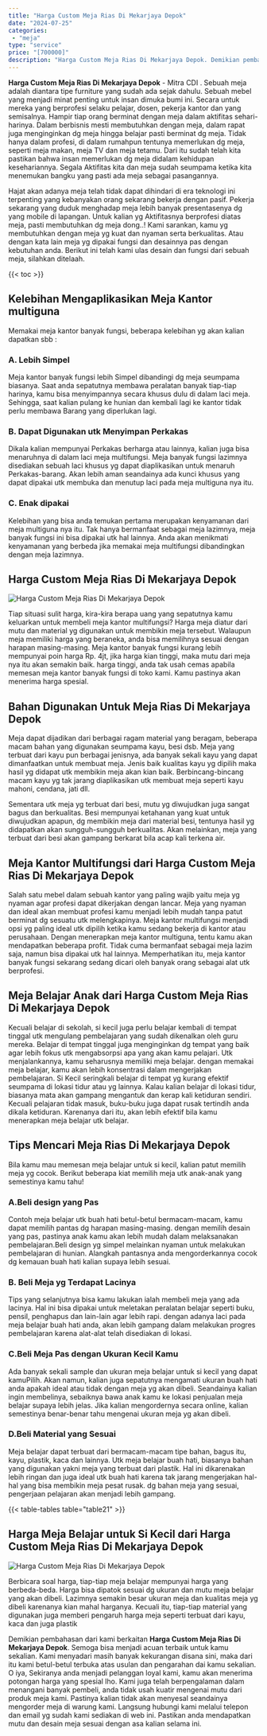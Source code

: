 ```yaml
---
title: "Harga Custom Meja Rias Di Mekarjaya Depok"
date: "2024-07-25"
categories:
 - "meja"
type: "service"
price: "[700000]"
description: "Harga Custom Meja Rias Di Mekarjaya Depok. Demikian pembahasan dari kami berkaitan **Harga Custom Meja Rias Di Mekarjaya Depok**. Semoga bisa menjadi acuan t..."
---
```


**Harga Custom Meja Rias Di Mekarjaya Depok** - Mitra CDI . Sebuah meja adalah diantara tipe furniture yang sudah ada sejak dahulu. Sebuah mebel yang menjadi minat penting untuk insan dimuka bumi ini. Secara untuk mereka yang berprofesi selaku pelajar, dosen, pekerja kantor dan yang semisalnya. Hampir tiap orang berminat dengan meja dalam aktifitas sehari-harinya. Dalam berbisnis mesti membutuhkan dengan meja, dalam rapat juga menginginkan dg meja hingga belajar pasti berminat dg meja. Tidak hanya dalam profesi, di dalam rumahpun tentunya memerlukan dg meja, seperti meja makan, meja TV dan meja tetamu. Dari itu sudah telah kita pastikan bahwa insan memerlukan dg meja didalam kehidupan kesehariannya. Segala Aktifitas kita dan meja sudah seumpama ketika kita menemukan bangku yang pasti ada meja sebagai pasangannya.

Hajat akan adanya meja telah tidak dapat dihindari di era teknologi ini terpenting yang kebanyakan orang sekarang bekerja dengan pasif. Pekerja sekarang yang duduk menghadap meja lebih banyak presentasenya dg yang mobile di lapangan. Untuk kalian yg Aktifitasnya berprofesi diatas meja, pasti membutuhkan dg meja dong..! Kami sarankan, kamu yg membutuhkan dengan meja yg kuat dan nyaman serta berkualitas. Atau dengan kata lain meja yg dipakai fungsi dan desainnya pas dengan kebutuhan anda. Berikut ini telah kami ulas desain dan fungsi dari sebuah meja, silahkan ditelaah.

{{< toc >}}

## Kelebihan Mengaplikasikan Meja Kantor multiguna

Memakai meja kantor banyak fungsi, beberapa kelebihan yg akan kalian dapatkan sbb :

### A. Lebih Simpel

Meja kantor banyak fungsi lebih Simpel dibandingi dg meja seumpama biasanya. Saat anda sepatutnya membawa peralatan banyak tiap-tiap harinya, kamu bisa menyimpannya secara khusus dulu di dalam laci meja. Sehingga, saat kalian pulang ke hunian dan kembali lagi ke kantor tidak perlu membawa Barang yang diperlukan lagi.

### B. Dapat Digunakan utk Menyimpan Perkakas

Dikala kalian mempunyai Perkakas berharga atau lainnya, kalian juga bisa menaruhnya di dalam laci meja multifungsi. Meja banyak fungsi lazimnya disediakan sebuah laci khusus yg dapat diaplikasikan untuk menaruh Perkakas-barang. Akan lebih aman seandainya ada kunci khusus yang dapat dipakai utk membuka dan menutup laci pada meja multiguna nya itu.

### C. Enak dipakai

Kelebihan yang bisa anda temukan pertama merupakan kenyamanan dari meja multiguna nya itu. Tak hanya bermanfaat sebagai meja lazimnya, meja banyak fungsi ini bisa dipakai utk hal lainnya. Anda akan menikmati kenyamanan yang berbeda jika memakai meja multifungsi dibandingkan dengan meja lazimnya.

## Harga Custom Meja Rias Di Mekarjaya Depok

![Harga Custom Meja Rias Di Mekarjaya Depok](/images/meja/meja-dewasa-027.jpg)

Tiap situasi sulit harga, kira-kira berapa uang yang sepatutnya kamu keluarkan untuk membeli meja kantor multifungsi? Harga meja diatur dari mutu dan material yg digunakan untuk membikin meja tersebut. Walaupun meja memiliki harga yang beraneka, anda bisa memilihnya sesuai dengan harapan masing-masing. Meja kantor banyak fungsi kurang lebih mempunyai poin harga Rp. 4jt, jika harga kian tinggi, maka mutu dari meja nya itu akan semakin baik. harga tinggi, anda tak usah cemas apabila memesan meja kantor banyak fungsi di toko kami. Kamu pastinya akan menerima harga spesial.

## Bahan Digunakan Untuk Meja Rias Di Mekarjaya Depok

Meja dapat dijadikan dari berbagai ragam material yang beragam, beberapa macam bahan yang digunakan seumpama kayu, besi dsb. Meja yang terbuat dari kayu pun berbagai jenisnya, ada banyak sekali kayu yang dapat dimanfaatkan untuk membuat meja. Jenis baik kualitas kayu yg dipilih maka hasil yg didapat utk membikin meja akan kian baik. Berbincang-bincang macam kayu yg tak jarang diaplikasikan utk membuat meja seperti kayu mahoni, cendana, jati dll.

Sementara utk meja yg terbuat dari besi, mutu yg diwujudkan juga sangat bagus dan berkualitas. Besi mempunyai ketahanan yang kuat untuk diwujudkan apapun, dg membikin meja dari material besi, tentunya hasil yg didapatkan akan sungguh-sungguh berkualitas. Akan melainkan, meja yang terbuat dari besi akan gampang berkarat bila acap kali terkena air.

## Meja Kantor Multifungsi dari Harga Custom Meja Rias Di Mekarjaya Depok

Salah satu mebel dalam sebuah kantor yang paling wajib yaitu meja yg nyaman agar profesi dapat dikerjakan dengan lancar. Meja yang nyaman dan ideal akan membuat profesi kamu menjadi lebih mudah tanpa patut berminat dg sesuatu utk melengkapinya. Meja kantor multifungsi menjadi opsi yg paling ideal utk dipilih ketika kamu sedang bekerja di kantor atau perusahaan. Dengan menerapkan meja kantor multiguna, tentu kamu akan mendapatkan beberapa profit. Tidak cuma bermanfaat sebagai meja lazim saja, namun bisa dipakai utk hal lainnya. Memperhatikan itu, meja kantor banyak fungsi sekarang sedang dicari oleh banyak orang sebagai alat utk berprofesi.

## Meja Belajar Anak dari Harga Custom Meja Rias Di Mekarjaya Depok

Kecuali belajar di sekolah, si kecil juga perlu belajar kembali di tempat tinggal utk mengulang pembelajaran yang sudah dikenalkan oleh guru mereka. Belajar di tempat tinggal juga menginginkan dg tempat yang baik agar lebih fokus utk mengabsorpsi apa yang akan kamu pelajari. Utk menjalankannya, kamu seharusnya memiliki meja belajar. dengan memakai meja belajar, kamu akan lebih konsentrasi dalam mengerjakan pembelajaran. Si Kecil seringkali belajar di tempat yg kurang efektif seumpama di lokasi tidur atau yg lainnya. Kalau kalian belajar di lokasi tidur, biasanya mata akan gampang mengantuk dan kerap kali ketiduran sendiri. Kecuali pelajaran tidak masuk, buku-buku juga dapat rusak tertindih anda dikala ketiduran. Karenanya dari itu, akan lebih efektif bila kamu menerapkan meja belajar utk belajar.

## Tips Mencari Meja Rias Di Mekarjaya Depok

Bila kamu mau memesan meja belajar untuk si kecil, kalian patut memilih meja yg cocok. Berikut beberapa kiat memilih meja utk anak-anak yang semestinya kamu tahu!

### A.Beli design yang Pas

Contoh meja belajar utk buah hati betul-betul bermacam-macam, kamu dapat memilih pantas dg harapan masing-masing. dengan memilih desain yang pas, pastinya anak kamu akan lebih mudah dalam melaksanakan pembelajaran.Beli design yg simpel melainkan nyaman untuk melakukan pembelajaran di hunian. Alangkah pantasnya anda mengorderkannya cocok dg kemauan buah hati kalian supaya lebih sesuai.

### B. Beli Meja yg Terdapat Lacinya

Tips yang selanjutnya bisa kamu lakukan ialah membeli meja yang ada lacinya. Hal ini bisa dipakai untuk meletakan peralatan belajar seperti buku, pensil, penghapus dan lain-lain agar lebih rapi. dengan adanya laci pada meja belajar buah hati anda, akan lebih gampang dalam melakukan progres pembelajaran karena alat-alat telah disediakan di lokasi.

### C.Beli Meja Pas dengan Ukuran Kecil Kamu

Ada banyak sekali sample dan ukuran meja belajar untuk si kecil yang dapat kamuPilih. Akan namun, kalian juga sepatutnya mengamati ukuran buah hati anda apakah ideal atau tidak dengan meja yg akan dibeli. Seandainya kalian ingin membelinya, sebaiknya bawa anak kamu ke lokasi penjualan meja belajar supaya lebih jelas. Jika kalian mengordernya secara online, kalian semestinya benar-benar tahu mengenai ukuran meja yg akan dibeli.

### D.Beli Material yang Sesuai

Meja belajar dapat terbuat dari bermacam-macam tipe bahan, bagus itu, kayu, plastik, kaca dan lainnya. Utk meja belajar buah hati, biasanya bahan yang digunakan yakni meja yang terbuat dari plastik. Hal ini dikarenakan lebih ringan dan juga ideal utk buah hati karena tak jarang mengerjakan hal-hal yang bisa membikin meja pesat rusak. dg bahan meja yang sesuai, pengerjaan pelajaran akan menjadi lebih gampang.

{{< table-tables table="table21" >}}

## Harga Meja Belajar untuk Si Kecil dari Harga Custom Meja Rias Di Mekarjaya Depok

![Harga Custom Meja Rias Di Mekarjaya Depok](/images/meja/meja-anak-007.jpg)

Berbicara soal harga, tiap-tiap meja belajar mempunyai harga yang berbeda-beda. Harga bisa dipatok sesuai dg ukuran dan mutu meja belajar yang akan dibeli. Lazimnya semakin besar ukuran meja dan kualitas meja yg dibeli karenanya kian mahal harganya. Kecuali itu, tiap-tiap material yang digunakan juga memberi pengaruh harga meja seperti terbuat dari kayu, kaca dan juga plastik

Demikian pembahasan dari kami berkaitan **Harga Custom Meja Rias Di Mekarjaya Depok**. Semoga bisa menjadi acuan terbaik untuk kamu sekalian. Kami menyadari masih banyak kekurangan disana sini, maka dari itu kami betul-betul terbuka atas usulan dan pengarahan dai kamu sekalian. O iya, Sekiranya anda menjadi pelanggan loyal kami, kamu akan menerima potongan harga yang spesial lho. Kami juga telah berpengalaman dalam menangani banyak pembeli, anda tidak usah kuatir mengenai mutu dari produk meja kami. Pastinya kalian tidak akan menyesal seandainya mengorder meja di warung kami. Langsung hubungi kami melalui telepon dan email yg sudah kami sediakan di web ini. Pastikan anda mendapatkan mutu dan desain meja sesuai dengan asa kalian selama ini.
